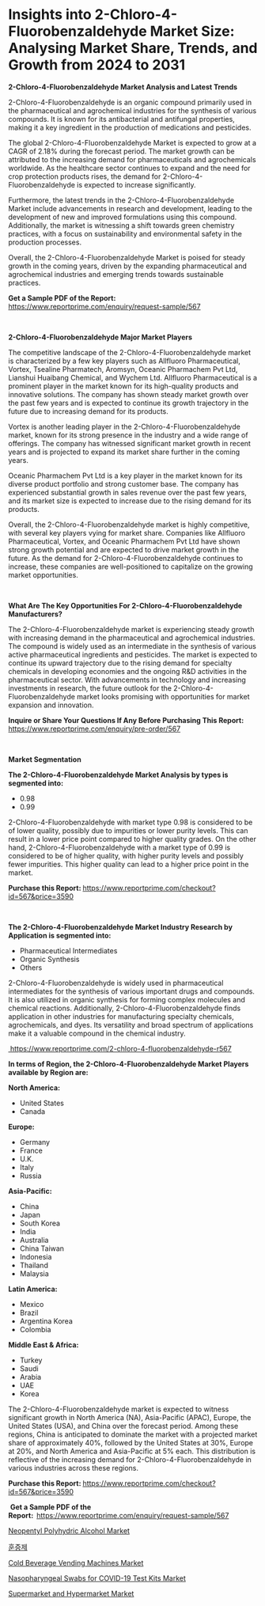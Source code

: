 <p><h1>Insights into 2-Chloro-4-Fluorobenzaldehyde Market Size: Analysing Market Share, Trends, and Growth from 2024 to 2031</h1></p><p><strong>2-Chloro-4-Fluorobenzaldehyde Market Analysis and Latest Trends</strong></p>
<p><p>2-Chloro-4-Fluorobenzaldehyde is an organic compound primarily used in the pharmaceutical and agrochemical industries for the synthesis of various compounds. It is known for its antibacterial and antifungal properties, making it a key ingredient in the production of medications and pesticides.</p><p>The global 2-Chloro-4-Fluorobenzaldehyde Market is expected to grow at a CAGR of 2.18% during the forecast period. The market growth can be attributed to the increasing demand for pharmaceuticals and agrochemicals worldwide. As the healthcare sector continues to expand and the need for crop protection products rises, the demand for 2-Chloro-4-Fluorobenzaldehyde is expected to increase significantly.</p><p>Furthermore, the latest trends in the 2-Chloro-4-Fluorobenzaldehyde Market include advancements in research and development, leading to the development of new and improved formulations using this compound. Additionally, the market is witnessing a shift towards green chemistry practices, with a focus on sustainability and environmental safety in the production processes.</p><p>Overall, the 2-Chloro-4-Fluorobenzaldehyde Market is poised for steady growth in the coming years, driven by the expanding pharmaceutical and agrochemical industries and emerging trends towards sustainable practices.</p></p>
<p><strong>Get a Sample PDF of the Report:&nbsp;</strong> <a href="https://www.reportprime.com/enquiry/request-sample/567">https://www.reportprime.com/enquiry/request-sample/567</a></p>
<p>&nbsp;</p>
<p><strong>2-Chloro-4-Fluorobenzaldehyde Major Market Players</strong></p>
<p><p>The competitive landscape of the 2-Chloro-4-Fluorobenzaldehyde market is characterized by a few key players such as Allfluoro Pharmaceutical, Vortex, Tsealine Pharmatech, Aromsyn, Oceanic Pharmachem Pvt Ltd, Lianshui Huaibang Chemical, and Wychem Ltd. Allfluoro Pharmaceutical is a prominent player in the market known for its high-quality products and innovative solutions. The company has shown steady market growth over the past few years and is expected to continue its growth trajectory in the future due to increasing demand for its products.</p><p>Vortex is another leading player in the 2-Chloro-4-Fluorobenzaldehyde market, known for its strong presence in the industry and a wide range of offerings. The company has witnessed significant market growth in recent years and is projected to expand its market share further in the coming years.</p><p>Oceanic Pharmachem Pvt Ltd is a key player in the market known for its diverse product portfolio and strong customer base. The company has experienced substantial growth in sales revenue over the past few years, and its market size is expected to increase due to the rising demand for its products.</p><p>Overall, the 2-Chloro-4-Fluorobenzaldehyde market is highly competitive, with several key players vying for market share. Companies like Allfluoro Pharmaceutical, Vortex, and Oceanic Pharmachem Pvt Ltd have shown strong growth potential and are expected to drive market growth in the future. As the demand for 2-Chloro-4-Fluorobenzaldehyde continues to increase, these companies are well-positioned to capitalize on the growing market opportunities.</p></p>
<p>&nbsp;</p>
<p><strong>What Are The Key Opportunities For 2-Chloro-4-Fluorobenzaldehyde Manufacturers?</strong></p>
<p><p>The 2-Chloro-4-Fluorobenzaldehyde market is experiencing steady growth with increasing demand in the pharmaceutical and agrochemical industries. The compound is widely used as an intermediate in the synthesis of various active pharmaceutical ingredients and pesticides. The market is expected to continue its upward trajectory due to the rising demand for specialty chemicals in developing economies and the ongoing R&D activities in the pharmaceutical sector. With advancements in technology and increasing investments in research, the future outlook for the 2-Chloro-4-Fluorobenzaldehyde market looks promising with opportunities for market expansion and innovation.</p></p>
<p><strong>Inquire or Share Your Questions If Any Before Purchasing This Report:</strong> <a href="https://www.reportprime.com/enquiry/pre-order/567">https://www.reportprime.com/enquiry/pre-order/567</a></p>
<p>&nbsp;</p>
<p><strong>Market Segmentation</strong></p>
<p><strong>The 2-Chloro-4-Fluorobenzaldehyde Market Analysis by types is segmented into:</strong></p>
<p><ul><li>0.98</li><li>0.99</li></ul></p>
<p><p>2-Chloro-4-Fluorobenzaldehyde with market type 0.98 is considered to be of lower quality, possibly due to impurities or lower purity levels. This can result in a lower price point compared to higher quality grades. On the other hand, 2-Chloro-4-Fluorobenzaldehyde with a market type of 0.99 is considered to be of higher quality, with higher purity levels and possibly fewer impurities. This higher quality can lead to a higher price point in the market.</p></p>
<p><strong>Purchase this Report:&nbsp;</strong><a href="https://www.reportprime.com/checkout?id=567&price=3590">https://www.reportprime.com/checkout?id=567&price=3590</a></p>
<p>&nbsp;</p>
<p><strong>The 2-Chloro-4-Fluorobenzaldehyde Market Industry Research by Application is segmented into:</strong></p>
<p><ul><li>Pharmaceutical Intermediates</li><li>Organic Synthesis</li><li>Others</li></ul></p>
<p><p>2-Chloro-4-Fluorobenzaldehyde is widely used in pharmaceutical intermediates for the synthesis of various important drugs and compounds. It is also utilized in organic synthesis for forming complex molecules and chemical reactions. Additionally, 2-Chloro-4-Fluorobenzaldehyde finds application in other industries for manufacturing specialty chemicals, agrochemicals, and dyes. Its versatility and broad spectrum of applications make it a valuable compound in the chemical industry.</p></p>
<p><a href="https://www.reportprime.com/2-chloro-4-fluorobenzaldehyde-r567">&nbsp;https://www.reportprime.com/2-chloro-4-fluorobenzaldehyde-r567</a></p>
<p><strong>In terms of Region, the 2-Chloro-4-Fluorobenzaldehyde Market Players available by Region are:</strong></p>
<p>
    <p> <strong> North America: </strong>
        <ul>
            <li>United States</li>
            <li>Canada</li>
        </ul>
        </p> 
    <p> <strong> Europe: </strong>
        <ul>
            <li>Germany</li>
            <li>France</li>
            <li>U.K.</li>
            <li>Italy</li>
            <li>Russia</li>
        </ul>
        </p> 
    <p> <strong> Asia-Pacific: </strong>
        <ul>
            <li>China</li>
            <li>Japan</li>
            <li>South Korea</li>
            <li>India</li>
            <li>Australia</li>
            <li>China Taiwan</li>
            <li>Indonesia</li>
            <li>Thailand</li>
            <li>Malaysia</li>
        </ul>
        </p> 
    <p> <strong> Latin America: </strong>
        <ul>
            <li>Mexico</li>
            <li>Brazil</li>
            <li>Argentina Korea</li>
            <li>Colombia</li>
        </ul>
        </p> 
    <p> <strong> Middle East & Africa: </strong>
        <ul>
            <li>Turkey</li>
            <li>Saudi</li>
            <li>Arabia</li>
            <li>UAE</li>
            <li>Korea</li>
        </ul>
    </p>
    </p>
<p><p>The 2-Chloro-4-Fluorobenzaldehyde market is expected to witness significant growth in North America (NA), Asia-Pacific (APAC), Europe, the United States (USA), and China over the forecast period. Among these regions, China is anticipated to dominate the market with a projected market share of approximately 40%, followed by the United States at 30%, Europe at 20%, and North America and Asia-Pacific at 5% each. This distribution is reflective of the increasing demand for 2-Chloro-4-Fluorobenzaldehyde in various industries across these regions.</p></p>
<p><strong>Purchase this Report: </strong><a href="https://www.reportprime.com/checkout?id=567&price=3590">https://www.reportprime.com/checkout?id=567&price=3590</a></p>
<p>&nbsp;<strong>Get a Sample PDF of the Report:&nbsp;&nbsp;</strong><a href="https://www.reportprime.com/enquiry/request-sample/567">https://www.reportprime.com/enquiry/request-sample/567</a></p>
<p><strong></strong></p>
<p><p><a href="https://github.com/waylose1223/Market-Research-Report-List-1/blob/main/neopentyl-polyhydric-alcohol-market.md">Neopentyl Polyhydric Alcohol Market</a></p><p><a href="https://medium.com/@ayeunajepe_51784/%EA%B8%80%EB%A1%9C%EB%B2%8C-%EB%B0%9C%ED%9A%A8%EB%A7%88%EC%B7%A8-%EC%8B%9C%EC%9E%A5-%EB%B6%80%EB%AC%B8-%EC%9C%A0%ED%98%95-%EC%9D%91%EC%9A%A9-%EC%8B%9C%EC%9E%A5-%EC%B0%B8%EA%B0%80%EC%9E%90-%EC%A0%84%EB%9E%B5-%EC%A7%80%EC%97%AD-%EC%84%B1%EC%9E%A5-%ED%86%B5%EC%B0%B0-%EB%B0%8F-%EB%AF%B8%EB%9E%98-%EC%98%88%EC%B8%A1-2024-2031-204b710cde7e">훈증제</a></p><p><a href="https://www.linkedin.com/pulse/cold-beverage-vending-machines-market-forecasts-trends-impact-ebxrf">Cold Beverage Vending Machines Market</a></p><p><a href="https://medium.com/@denisewilsogdn64/global-nasopharyngeal-swabs-for-covid-19-test-kits-market-sector-types-applications-market-7a6cbb49df98">Nasopharyngeal Swabs for COVID-19 Test Kits Market</a></p><p><a href="https://issuu.com/reportprime-2/docs/supermarket-and-hypermarket-market-size-2030.pptx">Supermarket and Hypermarket Market</a></p></p>